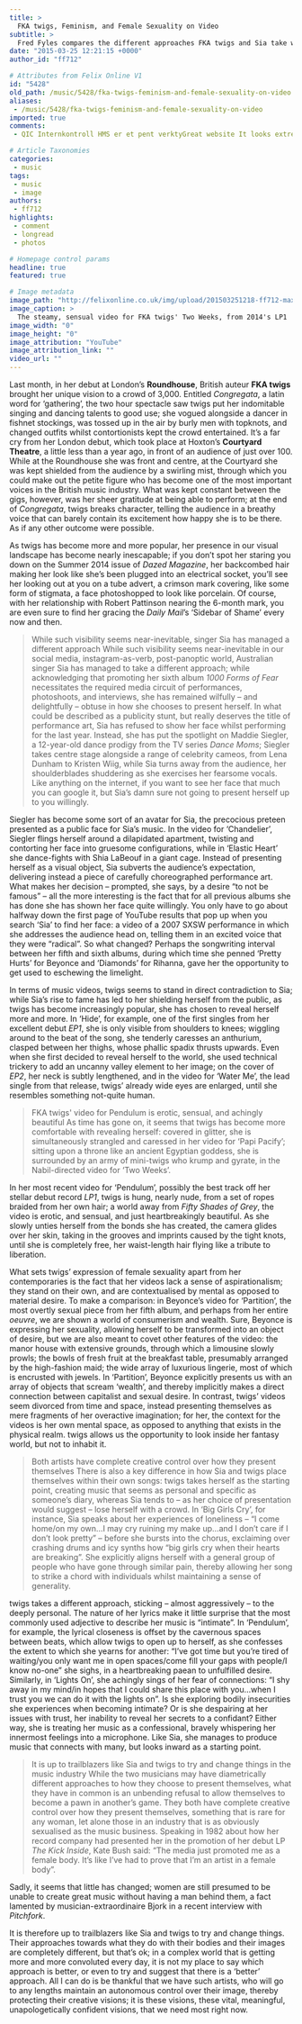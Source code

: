 ```yaml
---
title: >
  FKA twigs, Feminism, and Female Sexuality on Video
subtitle: >
  Fred Fyles compares the different approaches FKA twigs and Sia take when it comes to their controlling their public image in music videos
date: "2015-03-25 12:21:15 +0000"
author_id: "ff712"

# Attributes from Felix Online V1
id: "5428"
old_path: /music/5428/fka-twigs-feminism-and-female-sexuality-on-video
aliases:
 - /music/5428/fka-twigs-feminism-and-female-sexuality-on-video
imported: true
comments:
 - QIC Internkontroll HMS er et pent verktyGreat website It looks extremely good Sustain the excellent workcsgo skins market httpforumposzkodowanychplindexphppdiscussion2043csgoskinspaypalgetbeforeyourentiregamingpalsYou have got the most effective webpagesnba 2k16 my account httpfifa15coinsaircuscomnba2k16mtcoinsusingayearofmasteringtheinsHello Web Admin I noticed that your OnPage SEO is is missing a few factors for one you do not use all three H tags in your post also I notice that you are not using bold or italics properly in your SEO optimization OnPage SEO means more now than ever since the new Google update Panda No longer are backlinks and simply pinging or sending out a RSS feed the key to getting Google PageRank or Alexa Rankings You now NEED OnPage SEO So what is good OnPage SEOFirst your keyword must appear in the titleThen it must appear in the URLYou have to optimize your keyword and make sure that it has a nice keyword density of 35

# Article Taxonomies
categories:
 - music
tags:
 - music
 - image
authors:
 - ff712
highlights:
 - comment
 - longread
 - photos

# Homepage control params
headline: true
featured: true

# Image metadata
image_path: "http://felixonline.co.uk/img/upload/201503251218-ff712-maxresdefault.jpg"
image_caption: >
  The steamy, sensual video for FKA twigs' Two Weeks, from 2014's LP1
image_width: "0"
image_height: "0"
image_attribution: "YouTube"
image_attribution_link: ""
video_url: ""
---
```


Last month, in her debut at London’s __Roundhouse__, British auteur __FKA twigs__ brought her unique vision to a crowd of 3,000. Entitled _Congregata_, a latin word for ‘gathering’, the two hour spectacle saw twigs put her indomitable singing and dancing talents to good use; she vogued alongside a dancer in fishnet stockings, was tossed up in the air by burly men with topknots, and changed outfits whilst contortionists kept the crowd entertained. It’s a far cry from her London debut, which took place at Hoxton’s __Courtyard Theatre__, a little less than a year ago, in front of an audience of just over 100. While at the Roundhouse she was front and centre, at the Courtyard she was kept shielded from the audience by a swirling mist, through which you could make out the petite figure who has become one of the most important voices in the British music industry. What was kept constant between the gigs, however, was her sheer gratitude at being able to perform; at the end of _Congregata_, twigs breaks character, telling the audience in a breathy voice that can barely contain its excitement how happy she is to be there. As if any other outcome were possible.

As twigs has become more and more popular, her presence in our visual landscape has become nearly inescapable; if you don’t spot her staring you down on the Summer 2014 issue of _Dazed Magazine_, her backcombed hair making her look like she’s been plugged into an electrical socket, you’ll see her looking out at you on a tube advert, a crimson mark covering, like some form of stigmata, a face photoshopped to look like porcelain. Of course, with her relationship with Robert Pattinson nearing the 6-month mark, you are even sure to find her gracing the _Daily Mail_’s ‘Sidebar of Shame’ every now and then.
> While such visibility seems near-inevitable, singer Sia has managed a different approach
While such visibility seems near-inevitable in our social media, instagram-as-verb, post-panoptic world, Australian singer Sia has managed to take a different approach; while acknowledging that promoting her sixth album _1000 Forms of Fear_ necessitates the required media circuit of performances, photoshoots, and interviews, she has remained wilfully – and delightfully – obtuse in how she chooses to present herself. In what could be described as a publicity stunt, but really deserves the title of performance art, Sia has refused to show her face whilst performing for the last year. Instead, she has put the spotlight on Maddie Siegler, a 12-year-old dance prodigy from the TV series _Dance Moms_; Siegler takes centre stage alongside a range of celebrity cameos, from Lena Dunham to Kristen Wiig, while Sia turns away from the audience, her shoulderblades shuddering as she exercises her fearsome vocals. Like anything on the internet, if you want to see her face that much you can google it, but Sia’s damn sure not going to present herself up to you willingly.

Siegler has become some sort of an avatar for Sia, the precocious preteen presented as a public face for Sia’s music. In the video for ‘Chandelier’, Siegler flings herself around a dilapidated apartment, twisting and contorting her face into gruesome configurations, while in ‘Elastic Heart’ she dance-fights with Shia LaBeouf in a giant cage. Instead of presenting herself as a visual object, Sia subverts the audience’s expectation, delivering instead a piece of carefully choreographed performance art. What makes her decision – prompted, she says, by a desire “to not be famous” – all the more interesting is the fact that for all previous albums she has done she has shown her face quite willingly. You only have to go about halfway down the first page of YouTube results that pop up when you search ‘Sia’ to find her face: a video of a 2007 SXSW performance in which she addresses the audience head on, telling them in an excited voice that they were “radical”. So what changed? Perhaps the songwriting interval between her fifth and sixth albums, during which time she penned ‘Pretty Hurts’ for Beyonce and ‘Diamonds’ for Rihanna, gave her the opportunity to get used to eschewing the limelight.

In terms of music videos, twigs seems to stand in direct contradiction to Sia; while Sia’s rise to fame has led to her shielding herself from the public, as twigs has become increasingly popular, she has chosen to reveal herself more and more. In ‘Hide’, for example, one of the first singles from her excellent debut _EP1_, she is only visible from shoulders to knees; wiggling around to the beat of the song, she tenderly caresses an anthurium, clasped between her thighs, whose phallic spadix thrusts upwards. Even when she first decided to reveal herself to the world, she used technical trickery to add an uncanny valley element to her image; on the cover of _EP2_, her neck is subtly lengthened, and in the video for ‘Water Me’, the lead single from that release, twigs’ already wide eyes are enlarged, until she resembles something not-quite human.
> FKA twigs' video for Pendulum is erotic, sensual, and achingly beautiful
As time has gone on, it seems that twigs has become more comfortable with revealing herself: covered in glitter, she is simultaneously strangled and caressed in her video for ‘Papi Pacify’; sitting upon a throne like an ancient Egyptian goddess, she is surrounded by an army of mini-twigs who krump and gyrate, in the Nabil-directed video for ‘Two Weeks’.

In her most recent video for ‘Pendulum’, possibly the best track off her stellar debut record _LP1_, twigs is hung, nearly nude, from a set of ropes braided from her own hair; a world away from _Fifty Shades of Grey_, the video is erotic, and sensual, and just heartbreakingly beautiful. As she slowly unties herself from the bonds she has created, the camera glides over her skin, taking in the grooves and imprints caused by the tight knots, until she is completely free, her waist-length hair flying like a tribute to liberation.

What sets twigs’ expression of female sexuality apart from her contemporaries is the fact that her videos lack a sense of aspirationalism; they stand on their own, and are contextualised by mental as opposed to material desire. To make a comparison: in Beyonce’s video for ‘Partition’, the most overtly sexual piece from her fifth album, and perhaps from her entire _oeuvre_, we are shown a world of consumerism and wealth. Sure, Beyonce is expressing her sexuality, allowing herself to be transformed into an object of desire, but we are also meant to covet other features of the video: the manor house with extensive grounds, through which a limousine slowly prowls; the bowls of fresh fruit at the breakfast table, presumably arranged by the high-fashion maid; the wide array of luxurious lingerie, most of which is encrusted with jewels. In ‘Partition’, Beyonce explicitly presents us with an array of objects that scream ‘wealth’, and thereby implicitly makes a direct connection between capitalist and sexual desire. In contrast, twigs’ videos seem divorced from time and space, instead presenting themselves as mere fragments of her overactive imagination; for her, the context for the videos is her own mental space, as opposed to anything that exists in the physical realm. twigs allows us the opportunity to look inside her fantasy world, but not to inhabit it.
> Both artists have complete creative control over how they present themselves
There is also a key difference in how Sia and twigs place themselves within their own songs: twigs takes herself as the starting point, creating music that seems as personal and specific as someone’s diary, whereas Sia tends to – as her choice of presentation would suggest – lose herself with a crowd. In ‘Big Girls Cry’, for instance, Sia speaks about her experiences of loneliness – “I come home/on my own...I may cry ruining my make up...and I don’t care if I don’t look pretty” – before she bursts into the chorus, exclaiming over crashing drums and icy synths how “big girls cry when their hearts are breaking”. She explicitly aligns herself with a general group of people who have gone through similar pain, thereby allowing her song to strike a chord with individuals whilst maintaining a sense of generality.

twigs takes a different approach, sticking – almost aggressively – to the deeply personal. The nature of her lyrics make it little surprise that the most commonly used adjective to describe her music is “intimate”. In ‘Pendulum’, for example, the lyrical closeness is offset by the cavernous spaces between beats, which allow twigs to open up to herself, as she confesses the extent to which she yearns for another: “I’ve got time but you’re tired of waiting/you only want me in open spaces/come fill your gaps with people/I know no-one” she sighs, in a heartbreaking paean to unfulfilled desire. Similarly, in ‘Lights On’, she achingly sings of her fear of connections: “I shy away in my mind/in hopes that I could share this place with you...when I trust you we can do it with the lights on”. Is she exploring bodily insecurities she experiences when becoming intimate? Or is she despairing at her issues with trust, her inability to reveal her secrets to a confidant? Either way, she is treating her music as a confessional, bravely whispering her innermost feelings into a microphone. Like Sia, she manages to produce music that connects with many, but looks inward as a starting point.
> It is up to trailblazers like Sia and twigs to try and change things in the music industry
While the two musicians may have diametrically different approaches to how they choose to present themselves, what they have in common is an unbending refusal to allow themselves to become a pawn in another’s game. They both have complete creative control over how they present themselves, something that is rare for any woman, let alone those in an industry that is as obviously sexualised as the music business. Speaking in 1982 about how her record company had presented her in the promotion of her debut LP _The Kick Inside_, Kate Bush said: “The media just promoted me as a female body. It’s like I’ve had to prove that I’m an artist in a female body”.

Sadly, it seems that little has changed; women are still presumed to be unable to create great music without having a man behind them, a fact lamented by musician-extraordinaire Bjork in a recent interview with _Pitchfork_.

It is therefore up to trailblazers like Sia and twigs to try and change things. Their approaches towards what they do with their bodies and their images are completely different, but that’s ok; in a complex world that is getting more and more convoluted every day, it is not my place to say which approach is better, or even to try and suggest that there is a ‘better’ approach. All I can do is be thankful that we have such artists, who will go to any lengths maintain an autonomous control over their image, thereby protecting their creative visions; it is these visions, these vital, meaningful, unapologetically confident visions, that we need most right now.
